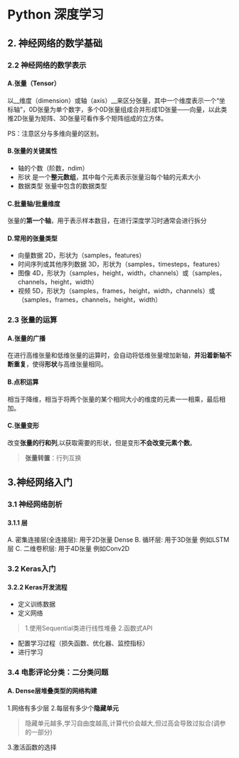 # Python 深度学习

## 2. 神经网络的数学基础

### 2.2 神经网络的数学表示

#### A.张量（Tensor）

以__维度（dimension）或轴（axis）__来区分张量，其中一个维度表示一个“坐标轴”，0D张量为单个数字，多个0D张量组成合并形成1D张量——向量，以此类推2D张量为矩阵、3D张量可看作多个矩阵组成的立方体。

PS：注意区分与多维向量的区别。
#### B.张量的关键属性

* 轴的个数（阶数，ndim）
* 形状  是一个**整元数组**，其中每个元素表示张量沿每个轴的元素大小
* 数据类型  张量中包含的数据类型

#### C.批量轴/批量维度

张量的**第一个轴**，用于表示样本数目，在进行深度学习时通常会进行拆分

#### D.常用的张量类型

* 向量数据 2D，形状为（samples，features）
* 时间序列或其他序列数据 3D，形状为（samples，timesteps，features）
* 图像 4D，形状为（samples，height，width，channels）或（samples，channels，height，width）
* 视频 5D，形状为（samples，frames，height，width，channels）或（samples，frames，channels，height，width）

### 2.3 张量的运算

#### A.张量的广播

在进行高维张量和低维张量的运算时，会自动将低维张量增加新轴，**并沿着新轴不断重复**，使得**形状**与高维张量相同。

#### B.点积运算
相当于降维，相当于将两个张量的某个相同大小的维度的元素一一相乘，最后相加。

#### C.张量变形
改变**张量的行和列**,以获取需要的形状，但是变形**不会改变元素个数**。
>**张量转置**：行列互换

## 3.神经网络入门

### 3.1 神经网络剖析
#### 3.1.1 层
A. 密集连接层(全连接层): 用于2D张量 Dense
B. 循环层: 用于3D张量 例如LSTM层
C. 二维卷积层: 用于4D张量 例如Conv2D

### 3.2 Keras入门
#### 3.2.2 Keras开发流程
* 定义训练数据
* 定义网络
>1.使用Sequential类进行线性堆叠
>2.函数式API
* 配置学习过程（损失函数、优化器、监控指标）
* 进行学习

### 3.4 电影评论分类：二分类问题
#### A. Dense层堆叠类型的网络构建
1.网络有多少层
2.每层有多少个**隐藏单元**
>隐藏单元越多,学习自由度越高,计算代价会越大,但过高会导致过拟合(调参的一部分)

3.激活函数的选择

<!--stackedit_data:
eyJoaXN0b3J5IjpbMjI5ODYxNTMyLC0xNDU3NDAwODcsMTMzMj
U0MTgzNywxMDM3NTY4MDQ0LDI3NjkzNjk0MCwtMTE2MTk5MTU2
OSw5MzE5MjEzMzhdfQ==
-->